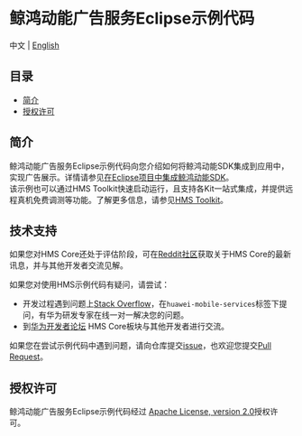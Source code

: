 # 鲸鸿动能广告服务Eclipse示例代码
中文 | [English](https://github.com/HMS-Core/hms-ads-demo-eclipse)
## 目录

 * [简介](#简介)
 * [授权许可](#授权许可)
 
## 简介
鲸鸿动能广告服务Eclipse示例代码向您介绍如何将鲸鸿动能SDK集成到应用中，实现广告展示。详情请参见[在Eclipse项目中集成鲸鸿动能SDK](https://developer.huawei.com/consumer/en/doc/development/HMSCore-Guides/eclipse-integrating-sdk-0000001055373923)。 
<br>该示例也可以通过HMS Toolkit快速启动运行，且支持各Kit一站式集成，并提供远程真机免费调测等功能。了解更多信息，请参见[HMS Toolkit](https://developer.huawei.com/consumer/cn/doc/development/Tools-Guides/getting-started-0000001077381096)。</br>

## 技术支持
如果您对HMS Core还处于评估阶段，可在[Reddit社区](https://www.reddit.com/r/HuaweiDevelopers/)获取关于HMS Core的最新讯息，并与其他开发者交流见解。

如果您对使用HMS示例代码有疑问，请尝试：
- 开发过程遇到问题上[Stack Overflow](https://stackoverflow.com/questions/tagged/huawei-mobile-services)，在`huawei-mobile-services`标签下提问，有华为研发专家在线一对一解决您的问题。
- 到[华为开发者论坛](https://forums.developer.huawei.com/forumPortal/en/home?fid=0101187876626530001) HMS Core板块与其他开发者进行交流。

如果您在尝试示例代码中遇到问题，请向仓库提交[issue](https://github.com/HMS-Core/hms-ads-demo-eclipse/issues)，也欢迎您提交[Pull Request](https://github.com/HMS-Core/hms-ads-demo-eclipse/pulls)。

##  授权许可
鲸鸿动能广告服务Eclipse示例代码经过 [Apache License, version 2.0](http://www.apache.org/licenses/LICENSE-2.0)授权许可。
